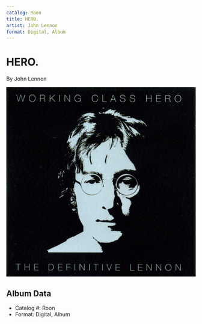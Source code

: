 ```yaml
---
catalog: Roon
title: HERO.
artist: John Lennon
format: Digital, Album
---
```


# HERO.

By John Lennon

![](../../assets/albumcovers/John_Lennon-HERO.png)

## Album Data

- Catalog #: Roon
- Format: Digital, Album

